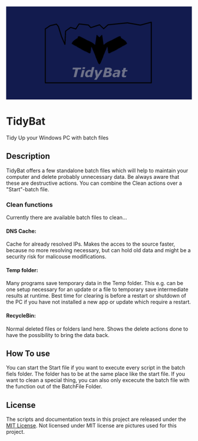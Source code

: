 ![alt text](https://raw.githubusercontent.com/Game-Generator/TidyBat/main/RepoImage.png)
# TidyBat
Tidy Up your Windows PC with batch files

## Description
TidyBat offers a few standalone batch files which will help to maintain your computer and delete probably unnecessary data.
Be always aware that these are destructive actions. You can combine the Clean actions over a "Start"-batch file.

### Clean functions
Currently there are available batch files to clean...

#### DNS Cache:
Cache for already resolved IPs. Makes the acces to the source faster, because no more resolving necessary, but can hold old data and might be a security risk for malicouse modifications.

#### Temp folder:
Many programs save temporary data in the Temp folder. This e.g. can be one setup necessary for an update or a file to temporary save intermediate results at runtime. 
Best time for clearing is before a restart or shutdown of the PC if you have not installed a new app or update which require a restart.

#### RecycleBin:
Normal deleted files or folders land here. Shows the delete actions done to have the possibility to bring the data back.

## How To use
You can start the Start file if you want to execute every script in the batch fiels folder. The folder has to be at the same place like the start file.
If you want to clean a special thing, you can also only excecute the batch file with the function out of the BatchFile Folder.

## License
The scripts and documentation texts in this project are released under the [MIT License](https://github.com/Game-Generator/TidyBat/blob/main/LICENSE "MIT License").
Not licensed under MIT license are pictures used for this project.
